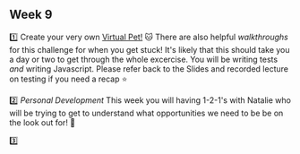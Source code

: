  ## Week 9

:one: Create your very own [Virtual Pet!](./VirtualPet) :cat:
There are also helpful *walkthroughs* for this challenge for when you get stuck! It's likely that this should take you a day or two to get through the whole excercise. You will be writing tests *and* writing Javascript. Please refer back to the Slides and recorded lecture on testing if you need a recap :star:

:two: *Personal Development* This week you will having 1-2-1's with Natalie who will be trying to get to understand what opportunities we need to be be on the look out for! :rocket:

:three:
